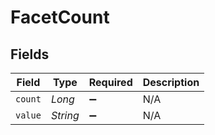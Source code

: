 # FacetCount


## Fields

| Field              | Type               | Required           | Description        |
| ------------------ | ------------------ | ------------------ | ------------------ |
| `count`            | *Long*             | :heavy_minus_sign: | N/A                |
| `value`            | *String*           | :heavy_minus_sign: | N/A                |